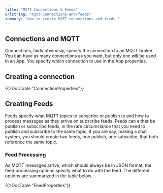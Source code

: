 ```yaml
---
title: "MQTT Connections & Feeds"
urlstring: "mqtt-connections-and-feeds"
summary: "How to create MQTT connections and feeds "	
---
```


## Connections and MQTT
Connections, fairly obviously, specify the connection to an MQTT broker.
You can have as many connections as you want, but only one will be used
in an App. You specify which connection to use in the App properties.
## Creating a connection

{{>DocTable "ConnectionProperties"}}


## Creating Feeds

Feeds specify what MQTT topics to subscribe or publish to and how to process messages
as they arrive on subscribe feeds.  Feeds can either be publish or subscribe feeds, in the
rare circumstance that you need to publish and subscribe to the same topic, if you are
say, making a chat system, you should create two feeds, one publish, one subscribe, that both
reference the same topic.

### Feed Processing
As MQTT messages arrive, which should always be in JSON format, the feed processing options
specify what to do with the feed. The different options are summarized in the table below.


{{>DocTable "FeedProperties"}}



